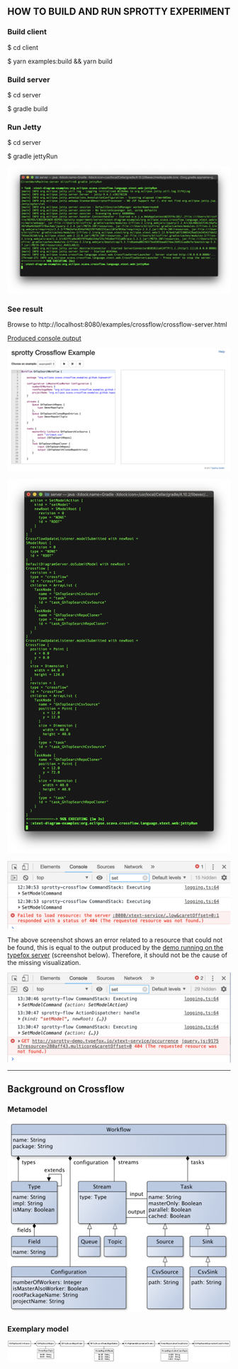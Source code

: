 ## HOW TO BUILD AND RUN SPROTTY EXPERIMENT


### Build client

$ cd client

$ yarn examples:build && yarn build

### Build server

$ cd server

$ gradle build

### Run Jetty

$ cd server

$ gradle jettyRun

![img1](https://github.com/patrickneubauer/sprotty-experiment/raw/master/img/img1.png)

### See result

Browse to http://localhost:8080/examples/crossflow/crossflow-server.html

[Produced console output](jettyRun.log)

![img2](https://github.com/patrickneubauer/sprotty-experiment/raw/master/img/img2.png)

![img3](https://github.com/patrickneubauer/sprotty-experiment/raw/master/img/img3.png)

![img4](https://github.com/patrickneubauer/sprotty-experiment/raw/master/img/img4.png)

The above screenshot shows an error related to a resource that could not be found, this is equal to the output produced by the [demo running on the typefox server](http://sprotty-demo.typefox.io/examples/flow/flow-server.html) (screenshot below). Therefore, it should not be the cause of the missing visualization.

![img6](https://github.com/patrickneubauer/sprotty-experiment/raw/master/img/img6.png)

------

## Background on Crossflow 

### Metamodel

![img7](https://github.com/patrickneubauer/sprotty-experiment/raw/master/img/img7.png)

### Exemplary model

![img5](https://github.com/patrickneubauer/sprotty-experiment/raw/master/img/img5.png)

